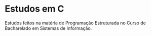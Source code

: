 # Estudos em C 
Estudos feitos na matéria de Programação Estruturada no Curso de Bacharelado em Sistemas de Informação.
